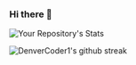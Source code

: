 ### Hi there 👋

![Your Repository's Stats](https://github-readme-stats.vercel.app/api?username=JarbasAl&show_icons=true)

![DenverCoder1's github streak](https://github-readme-streak-stats.herokuapp.com/?user=JarbasAl)
